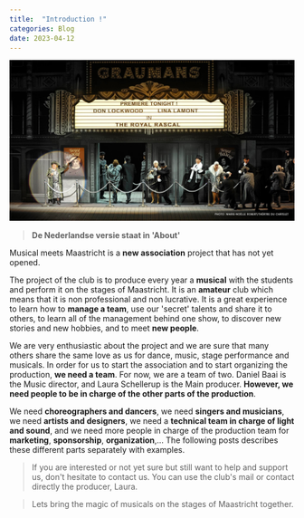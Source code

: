 ```yaml
---
title:  "Introduction !"
categories: Blog
date: 2023-04-12
---
```


![My helpful screenshot](/assets/images/broadway.jpg)

>**De Nederlandse versie staat in 'About'**

Musical meets Maastricht is a **new association** project that has not yet opened. 

The project of the club is to produce every year a **musical** with the students and perform it on the stages of Maastricht. It is an **amateur** club which means that it is non professional and non lucrative. It is a great experience to learn how to **manage a team**, use our 'secret' talents and share it to others, to learn all of the management behind one show, to discover new stories and new hobbies, and to meet **new people**. 

We are very enthusiastic about the project and we are sure that many others share the same love as us for dance, music, stage performance and musicals. In order for us to start the association and to start organizing the production, **we need a team**. For now, we are a team of two. Daniel Baai is the Music director, and Laura Schellerup is the Main producer. **However, we need people to be in charge of the other parts of the production**. 

We need **choreographers and dancers**, we need **singers and musicians**, we need **artists and designers**, we need a **technical team in charge of light and sound**, and we need more people in charge of the production team for **marketing**, **sponsorship**, **organization**,... The following posts describes these different parts separately with examples. 

>If you are interested or not yet sure but still want to help and support us, don't hesitate to contact us. You can use the club's mail or contact directly the producer, Laura. 

>Lets bring the magic of musicals on the stages of Maastricht together.



